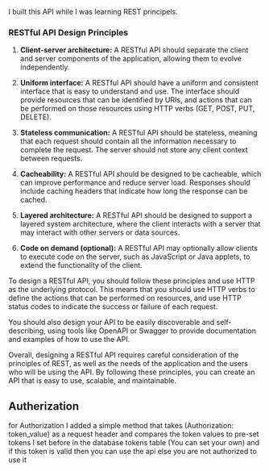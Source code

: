 I built this API while I was learning REST principels.


### RESTful API Design Principles

1. **Client-server architecture:** A RESTful API should separate the client and server components of the application, allowing them to evolve independently.

2. **Uniform interface:** A RESTful API should have a uniform and consistent interface that is easy to understand and use. The interface should provide resources that can be identified by URIs, and actions that can be performed on those resources using HTTP verbs (GET, POST, PUT, DELETE).

3. **Stateless communication:** A RESTful API should be stateless, meaning that each request should contain all the information necessary to complete the request. The server should not store any client context between requests.

4. **Cacheability:** A RESTful API should be designed to be cacheable, which can improve performance and reduce server load. Responses should include caching headers that indicate how long the response can be cached.

5. **Layered architecture:** A RESTful API should be designed to support a layered system architecture, where the client interacts with a server that may interact with other servers or data sources.

6. **Code on demand (optional):** A RESTful API may optionally allow clients to execute code on the server, such as JavaScript or Java applets, to extend the functionality of the client.

To design a RESTful API, you should follow these principles and use HTTP as the underlying protocol. This means that you should use HTTP verbs to define the actions that can be performed on resources, and use HTTP status codes to indicate the success or failure of each request.

You should also design your API to be easily discoverable and self-describing, using tools like OpenAPI or Swagger to provide documentation and examples of how to use the API.

Overall, designing a RESTful API requires careful consideration of the principles of REST, as well as the needs of the application and the users who will be using the API. By following these principles, you can create an API that is easy to use, scalable, and maintainable.

## Autherization
for Authorization I added a simple method that takes (Authorization: token_value) as a request header and compares the token values to pre-set tokens I set before in the database tokens table (You can set your own) and if this token is valid then you can use the api else you are not authorized to use it
